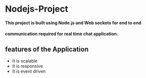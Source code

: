# Nodejs-Project

#### This project is built using Node.js and Web sockets for end to end 
#### communication required for real time chat application.

## features of the Application
   - It is scalable
   - It is responsive
   - It is event driven 

